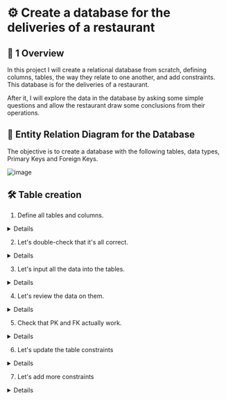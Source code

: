 # ⚙️ Create a database for the deliveries of a restaurant

## 📌 1 Overview

In this project I will create a relational database from scratch, defining columns, tables, the way they relate to one another, and add constraints. This database is for the deliveries of a restaurant.

After it, I will explore the data in the database by asking some simple questions and allow the restaurant draw some conclusions from their operations.

## 📐 Entity Relation Diagram for the Database

The objective is to create a database with the following tables, data types, Primary Keys and Foreign Keys. 

![image](https://github.com/alexalra/Portfolio-2/assets/78654579/b7806e3f-0eef-430f-87fa-f587a4cafb79)

## 🛠️ Table creation 

1. Define all tables and columns.
   
<details>

  <summary>Details</summary>
  

```
Let's first define all the tables and their columns, along with their constrains and different relations. 
```
Code

```sql

CREATE TABLE recipe (  
   id integer PRIMARY KEY UNIQUE,
   name varchar(30),
   ingredients varchar(100) NOT NULL,
   link varchar(20),
   price decimal 
);

CREATE TABLE customer (
   id integer PRIMARY KEY UNIQUE,
   name varchar(20),
   telephone char(10),
   allergens varchar(20),
   delivery boolean NOT NULL
);

CREATE TABLE orders (
   id integer PRIMARY KEY UNIQUE,
   recipe_id integer REFERENCES recipe(id),
   customer_id integer REFERENCES customer(id),
   price decimal, 
   comment varchar(100)
);

CREATE TABLE rating (
   customer_id integer REFERENCES customer(id),
   recipe_id integer REFERENCES recipe(id),
   rating decimal,
   PRIMARY KEY (customer_id, recipe_id)
);

CREATE TABLE customer_address (
   customer_id integer REFERENCES customer(id),
   street_name_number varchar(40),
   city varchar(15),
   state varchar(15)
);

```


</details>




2. Let's double-check that it's all correct.

<details>

  <summary>Details</summary>
  

```
Let's make sure that all the tables and PK/FK were created correctly. 
```
Code

```sql

SELECT 
    constraint_name, table_name, column_name
  FROM
    information_schema.key_column_usage
  WHERE
    table_name = 'orders';

SELECT 
    constraint_name, table_name, column_name
  FROM
    information_schema.key_column_usage
  WHERE
    table_name = 'customer';

SELECT 
    constraint_name, table_name, column_name
  FROM
    information_schema.key_column_usage
  WHERE
    table_name = 'recipe';

SELECT 
    constraint_name, table_name, column_name
  FROM
    information_schema.key_column_usage
  WHERE
    table_name = 'rating';

SELECT 
    constraint_name, table_name, column_name
  FROM
    information_schema.key_column_usage
  WHERE
    table_name = 'customer_address';

```
Example from 'orders' table 

![image](https://github.com/alexalra/Portfolio-2/assets/78654579/d0223412-789e-49dd-afb9-2ea2a7909bcb)

</details>

3. Let's input all the data into the tables.

<details>

  <summary>Details</summary>
  

```
Let´s do it table by table.
```
Code

```sql


INSERT INTO recipe (id, name, ingredients, link, price)
   VALUES
   (13,'Smoked half chicken', 'Chicken and herbs', 'www.ourmenu13.com', 19.2),
   (12,'Pork belly with fries', 'Pork belly, fries, coleslaw and pickles', 'www.ourmenu12.com', 13.1),
   (5, 'BBQ Feast', 'Pork belly, chicken, fried chicken, fries and special mayo sauce', 'www.ourmenu5.com', 30.5),
   (6, 'Havana Sandwich', 'Roast pork, cheese, ham, pickles, bread and mustard', 'www.ourmenu6.com', 9.5),
   (11, 'Po boy', 'bread, shrimp, crawfish, mayo, hot sauce, capers and salad', 'www.ourmenu11.com', 9.2);

INSERT INTO customer (id, name, telephone, allergens, delivery)
VALUES 
   (3456, 'Robert', 003724567, 'none', TRUE),
   (5678, 'Agnes', 003729078, 'almonds', TRUE),
   (1456, 'David', 003724568, 'none', TRUE),
   (8907, 'Maria', 003721268, 'fish', FALSE),
   (1267, 'Geoff', 003722398, 'fish', TRUE),
   (3467, 'Juan', 003723562, 'pork', FALSE),
   (8897, 'Heili', 003723908, 'none', TRUE),
   (2347, 'Inna', 003729078, 'mayo', TRUE);

INSERT INTO orders (id, recipe_id, customer_id, price, comment)
VALUES
   (154, 13, 3456, 20.5, 'add spicy sauce'),
   (323, 12, 5678, 15.9, 'make it salty'),
   (643, 5, 1456, 38.7, 'no spicy'),
   (753, 6, 8907, 9.5, 'Extra sauce'),
   (532, 11, 1267, 12.9, 'No plastic wrapping'),
   (789, 12, 3467, 13.1, 'make it yummy'),
   (189, 6, 8897, 10.9, 'none'),
   (890, 5, 2347, 39.1, 'wrap it properly');

INSERT INTO rating (customer_id, recipe_id, rating)
VALUES
   (3456, 13, 7.8),
   (5678, 12, 8.9),
   (1456, 5, 8.0),
   (8907, 6, 6.2),
   (1267, 11, 7),
   (3467, 12, 10),
   (8897, 6, 5.4),
   (2347, 5, 10);

INSERT INTO customer_address (customer_id, street_name_number, city, state)
VALUES
   (3456, 'Kopli liinid, 13', 'Tallinn', 'Harjumaa'),
   (5678, 'Torupilli ots, 4, 12B', 'Tallinn', 'Harjumaa'),
   (1456, 'Alliksoo põik 6B', 'Tallinn', 'Harjumaa'),
   (1267, 'Kaluri tn 7','Tallinn', 'Harjumaa'),
   (8897, 'Kressi tee 89', 'Tallinn', 'Harjumaa'),
   (2347, 'Kuuli tn 7, 6D','Tallinn', 'Harjumaa');


```
</details>

4. Let's review the data on them.

<details>

  <summary>Details</summary>
  

```
Let's check that the data was correctly input into the tables.
```
Code

```sql

SELECT *
FROM recipe;

SELECT *
FROM orders;

SELECT *
FROM customer;

SELECT *
FROM rating;

SELECT *
FROM customer_address;
```
Example of 'recipe' table.

![image](https://github.com/alexalra/Portfolio-2/assets/78654579/6c8174d3-3919-4fac-923f-3edebbc9eaf7)


</details>

5. Check that PK and FK actually work.

<details>

  <summary>Details</summary>
  

```
Let's make a simple join to make sure that tables are properly connected. 
```
Code

```sql

SELECT
   recipe.ingredients, customer.allergens
FROM
   recipe
JOIN
   orders 
ON
   recipe.id = orders.recipe_id
JOIN
   customer
ON
   customer.id = orders.customer_id

```
It works like a charm!

![image](https://github.com/alexalra/Portfolio-2/assets/78654579/cb419f18-abce-4085-832a-e3f0c163c9f3)

</details>

6. Let's update the table constraints

<details>

  <summary>Details</summary>
  

```
Apparently, there are no constrains in the recipe table for the column 'price'.

Someone input a new recipe without a price.

I tried to add a constrain to prevent this from happening again but I would get an error afterwards.

That's because there were aleady NULL values in the table.

```
Code

```sql

INSERT INTO recipe (id, name, ingredients, link)
VALUES
   (49,'Rosemary focaccia', 'Flour, eggs, water, rosemary, yeast', 'www.ourmenu49.com');


ALTER TABLE
   recipe
ALTER COLUMN
   price
SET NOT NULL;

```
![image](https://github.com/alexalra/Portfolio-2/assets/78654579/2e7ea185-84f5-4a67-b269-9e36dc93d6a3)
  

```
1) To work around this, I set up all NULL values to 0.

2) I ran again the query to add the constrain. It worked this time. Now nobody else will be able to leave this data field empty.

3) The current 0 values can also be changed manually, let's set up the focaccia price correctly.

```
Code

```sql

UPDATE
   recipe
SET
   price = 0
WHERE
   price IS NULL;


ALTER TABLE
   recipe
ALTER COLUMN
   price
SET NOT NULL;


UPDATE
   recipe
SET
   price = 17.8
WHERE
   name = 'Rosemary focaccia';



```
![image](https://github.com/alexalra/Portfolio-2/assets/78654579/580ba462-3322-4d1b-8f9c-dcb9526efbd3)

</details>


7. Let's add more constraints

<details>

  <summary>Details</summary>
  

```
We want to prevent customers from leaving ratings below 0.

Let's add a constrain so rating can only be 0 or bigger.

```
Code

```sql

ALTER TABLE rating
ADD CHECK (rating >= 0)

```

## Questions

Let's ask some questions to explore that database and see how the deliveries of this restaurant are going.

1. Which recipe generated more revenues? 

<details>

  <summary>Answer</summary>
  

```
BBQ Feast
```
Code

```sql

SELECT
  recipe.name, SUM(orders.price)
FROM
  recipe
JOIN
  orders 
ON
  recipe.id = orders.recipe_id
GROUP BY
  1
ORDER BY
  2 DESC;
```
![image](https://github.com/alexalra/Portfolio-2/assets/78654579/1d309813-3fa4-4285-8bf9-27bdefa8538a)

</details>


2. Who is the customer that is allergic to fish and placed an order with a recipe containing some sort of fish? 

<details>

  <summary>Answer</summary>
  

```
It was Geoff, who ordered Po boy, that contains crawfish.
```
Code

```sql

SELECT
  customer.name,
  recipe.name,
  customer.allergens,
  recipe.ingredients
FROM
  recipe
JOIN
  orders 
ON
  recipe.id = orders.recipe_id
JOIN
  customer
ON
  orders.customer_id = customer.id
WHERE
  recipe.ingredients LIKE '%fish%' AND customer.allergens = 'fish';

```
![image](https://github.com/alexalra/Portfolio-2/assets/78654579/4dcc7283-5149-433a-ac5b-7e80a5a55247)

</details>

3. How much was every delivery?

<details>

  <summary>Answer</summary>
  

```
The orders.price is always higher than recipe.price. That is because orders.price includes the cost of the delivery. To calculate exactly how much every customer paid for the delivery we will deduct the recipe.price from every order.price and round the result. 
```
Code

```sql

SELECT
  orders.id,
  ROUND(orders.price - recipe.price,2) AS DELIVERY_PRICE
FROM
  recipe
JOIN
  orders
ON
  recipe.id = orders.recipe_id;


```
![image](https://github.com/alexalra/Portfolio-2/assets/78654579/30fe6f67-8060-4a91-8807-eae0d2067279)

</details>

4. Which is the name of the customer that gave the highest rating?

<details>

  <summary>Answer</summary>
  

```
It was Inna, with 10. 
```
Code

```sql

SELECT
  customer.name,
  rating.rating
FROM
  customer
JOIN
  customer_address
ON
  customer.id = customer_address.customer_id
JOIN
  rating
ON
  customer_address.customer_id = rating.customer_id
ORDER BY
   2 DESC
LIMIT
  1;


```
![image](https://github.com/alexalra/Portfolio-2/assets/78654579/2dd4bcfd-0303-4c4c-ae05-b29f81aa3687)

</details>

5. Which customers requested food/recipes containing ingredients they are allergic to?

<details>

  <summary>Answer</summary>
  

```
At the beginning, I run the code below and it was giving me a erroneous result. It was always missing one of the customers, Juan, who is allergic to pork. For some reason, it was not being captured. Probably because WHERE statement is case sensitive and while the recipe had 'Pork belly' the customer was allergic to 'pork'.
```
Code

```sql

SELECT
  customer.name,
  recipe.ingredients,
  customer.allergens
FROM
  recipe
JOIN
  orders ON recipe.id = orders.recipe_id
JOIN
  customer ON customer.id = orders.customer_id
WHERE
  recipe.ingredients LIKE '%' || customer.allergens || '%'

```
![image](https://github.com/alexalra/Portfolio-2/assets/78654579/acc0bc7d-0dbd-4bd3-b35e-c5eb23caa109)

  <summary>Answer</summary>
  

```
I sorted this issue by using LOWER before the column where the values were affected by the capital letters.

3 customers requested food containing ingredients they are allergic to.

Geoff, Juan and Inna
```
Code

```sql

SELECT
  customer.name,
  recipe.ingredients,
  customer.allergens
FROM
  recipe
JOIN
  orders ON recipe.id = orders.recipe_id
JOIN
  customer ON customer.id = orders.customer_id
WHERE
  LOWER(recipe.ingredients) LIKE '%' || customer.allergens || '%'

```
![image](https://github.com/alexalra/Portfolio-2/assets/78654579/5006fe0a-b09d-4ed9-8039-9d0d09740864)


